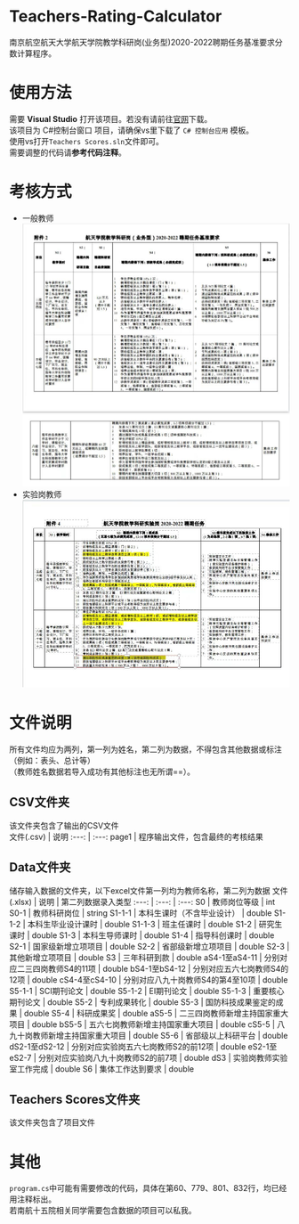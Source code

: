 # Teachers-Rating-Calculator
南京航空航天大学航天学院教学科研岗(业务型)2020-2022聘期任务基准要求分数计算程序。
# 使用方法
需要 **Visual Studio** 打开该项目。若没有请前往[官网](https://visualstudio.microsoft.com/ "visual studio官网")下载。  
该项目为 C#控制台窗口 项目，请确保vs里下载了 `C# 控制台应用` 模板。  
使用vs打开`Teachers Scores.sln`文件即可。  
需要调整的代码请**参考代码注释**。
# 考核方式
* 一般教师  
![](https://github.com/AwwwCat/NUAA-Teachers-Rating-Calculator/blob/main/Readme/1.jpg)
![](https://github.com/AwwwCat/NUAA-Teachers-Rating-Calculator/blob/main/Readme/2.jpg)  
* 实验岗教师
![](https://github.com/AwwwCat/NUAA-Teachers-Rating-Calculator/blob/main/Readme/3.jpg)  
# 文件说明
所有文件均应为两列，第一列为姓名，第二列为数据，不得包含其他数据或标注（例如：表头、总计等）  
（教师姓名数据若导入成功有其他标注也无所谓==）。  
## CSV文件夹
该文件夹包含了输出的CSV文件  
文件(.csv) | 说明
:---: | :---:
page1 | 程序输出文件，包含最终的考核结果
## Data文件夹
储存输入数据的文件夹，以下excel文件第一列均为教师名称，第二列为数据
文件(.xlsx) | 说明 | 第二列数据录入类型
:---: | :---: | :---:
S0 | 教师岗位等级 | int
S0-1 | 教师科研岗位 | string
S1-1-1 | 本科生课时（不含毕业设计） | double
S1-1-2 | 本科生毕业设计课时 | double
S1-1-3 | 班主任课时 | double
S1-2 | 研究生课时 | double
S1-3 | 本科生导师课时 | double
S1-4 | 指导科创课时 | double
S2-1 | 国家级新增立项项目 | double
S2-2 | 省部级新增立项项目 | double
S2-3 | 其他新增立项项目 | double
S3 | 三年科研到款 | double
aS4-1至aS4-11 | 分别对应二三四岗教师S4的11项 | double
bS4-1至bS4-12 | 分别对应五六七岗教师S4的12项 | double
cS4-4至cS4-10 | 分别对应八九十岗教师S4的第4至10项 | double
S5-1-1 | SCI期刊论文 | double
S5-1-2 | EI期刊论文 | double
S5-1-3 | 重要核心期刊论文 | double
S5-2 | 专利成果转化 | double
S5-3 | 国防科技成果鉴定的成果 | double
S5-4 | 科研成果奖 | double
aS5-5 | 二三四岗教师新增主持国家重大项目 | double
bS5-5 | 五六七岗教师新增主持国家重大项目 | double
cS5-5 | 八九十岗教师新增主持国家重大项目 | double
S5-6 | 省部级以上科研平台 | double
dS2-1至dS2-12 | 分别对应实验岗五六七岗教师S2的前12项 | double
eS2-1至eS2-7 | 分别对应实验岗八九十岗教师S2的前7项 | double
dS3 | 实验岗教师实验室工作完成 | double
S6 | 集体工作达到要求 | double
## Teachers Scores文件夹
该文件夹包含了项目文件
# 其他
`program.cs`中可能有需要修改的代码，具体在第60、779、801、832行，均已经用注释标出。  
若南航十五院相关同学需要包含数据的项目可以私我。  
